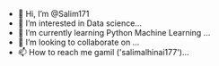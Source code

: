 - 👋 Hi, I’m @Salim171
- 👀 I’m interested in Data science...
- 🌱 I’m currently learning Python Machine Learning ...
- 💞️ I’m looking to collaborate on ...
- 📫 How to reach me gamil ('salimalhinai177')...

<!---
Salim171/Salim171 is a ✨ special ✨ repository because its `README.md` (this file) appears on your GitHub profile.
You can click the Preview link to take a look at your changes.
--->
